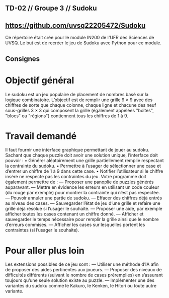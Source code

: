 ## TD-02 // Groupe 3 // Sudoku
## https://github.com/uvsq22205472/Sudoku
Ce répertoire était crée pour le module IN200 de l'UFR des Sciences de UVSQ.
Le but est de recréer le jeu de Sudoku avec Python pour ce module.

## Consignes
# Objectif général
Le sudoku est un jeu populaire de placement de nombres basé sur la logique combinatoire. L’objectif est
de remplir une grille 9 × 9 avec des chiffres de sorte que chaque colonne, chaque ligne et chacune des neuf
sous-grilles 3 × 3 qui composent la grille (également appelées "boîtes", "blocs" ou "régions") contiennent
tous les chiffres de 1 à 9.

# Travail demandé
Il faut fournir une interface graphique permettant de jouer au sudoku. Sachant que chaque puzzle doit
avoir une solution unique, l’interface doit pouvoir :
• Générer aléatoirement une grille partiellement remplie respectant la contrainte du sudoku.
• Permettre à l’usager de sélectionner une case et d’entrer un chiffre de 1 à 9 dans cette case.
• Notifier l’utilisateur si le chiffre inséré ne respecte pas les contraintes du jeu.
Votre programme doit également permettre de :
— Proposer une panoplie de puzzles générés auparavant.
— Mettre en évidence les erreurs en utilisant un code couleur (du rouge par exemple) pour montrer la contrainte qui n’est pas respectée.
— Pouvoir annuler une partie de sudoku.
— Effacer des chiffres déjà entrés au niveau des cases.
— Sauvegarder l’état de jeu d’une grille et refaire une grille déjà résolue si l’usager le souhaite.
— Proposer une aide, par exemple afficher toutes les cases contenant un chiffre donné.
— Afficher et sauvegarder le temps nécessaire pour remplir la grille ainsi que le nombre d’erreurs commises.
— Afficher les cases sur lesquelles portent les contraintes (si l’usager le souhaite).

# Pour aller plus loin
Les extensions possibles de ce jeu sont :
— Utiliser une méthode d’IA afin de proposer des aides pertinentes aux joueurs.
— Proposer des niveaux de difficultés différents (suivant le nombre de cases préremplies) en s’assurant
toujours qu’une seule solution existe au puzzle.
— Implémenter une des variantes du sudoku comme le Kakuro, le Kenken, le Hitori ou toute autre
variante.